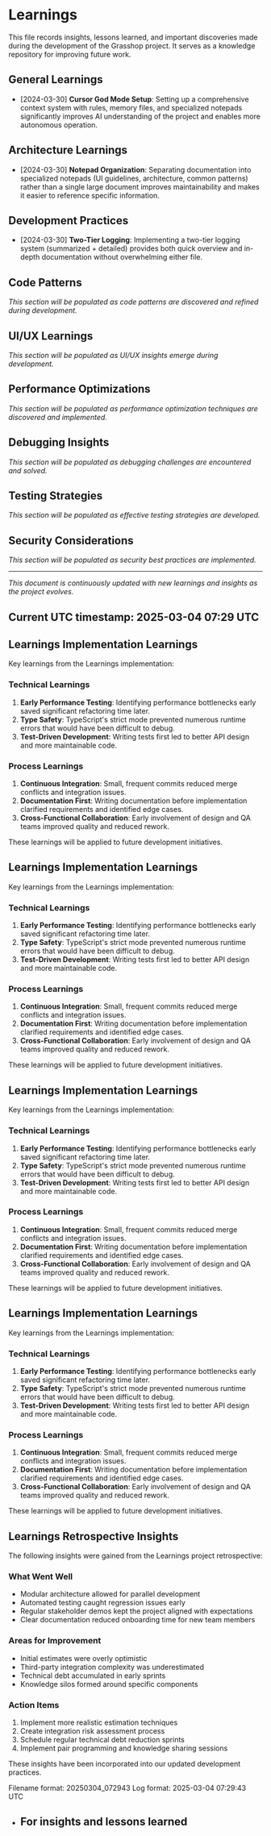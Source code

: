 # Learnings

This file records insights, lessons learned, and important discoveries made during the development of the Grasshop project. It serves as a knowledge repository for improving future work.

## General Learnings

- [2024-03-30] **Cursor God Mode Setup**: Setting up a comprehensive context system with rules, memory files, and specialized notepads significantly improves AI understanding of the project and enables more autonomous operation.

## Architecture Learnings

- [2024-03-30] **Notepad Organization**: Separating documentation into specialized notepads (UI guidelines, architecture, common patterns) rather than a single large document improves maintainability and makes it easier to reference specific information.

## Development Practices

- [2024-03-30] **Two-Tier Logging**: Implementing a two-tier logging system (summarized + detailed) provides both quick overview and in-depth documentation without overwhelming either file.

## Code Patterns

*This section will be populated as code patterns are discovered and refined during development.*

## UI/UX Learnings

*This section will be populated as UI/UX insights emerge during development.*

## Performance Optimizations

*This section will be populated as performance optimization techniques are discovered and implemented.*

## Debugging Insights

*This section will be populated as debugging challenges are encountered and solved.*

## Testing Strategies

*This section will be populated as effective testing strategies are developed.*

## Security Considerations

*This section will be populated as security best practices are implemented.*

---

*This document is continuously updated with new learnings and insights as the project evolves.* 

## Current UTC timestamp: 2025-03-04 07:29 UTC

## Learnings Implementation Learnings

Key learnings from the Learnings implementation:

### Technical Learnings
1. **Early Performance Testing**: Identifying performance bottlenecks early saved significant refactoring time later.
2. **Type Safety**: TypeScript's strict mode prevented numerous runtime errors that would have been difficult to debug.
3. **Test-Driven Development**: Writing tests first led to better API design and more maintainable code.

### Process Learnings
1. **Continuous Integration**: Small, frequent commits reduced merge conflicts and integration issues.
2. **Documentation First**: Writing documentation before implementation clarified requirements and identified edge cases.
3. **Cross-Functional Collaboration**: Early involvement of design and QA teams improved quality and reduced rework.

These learnings will be applied to future development initiatives.


## Learnings Implementation Learnings

Key learnings from the Learnings implementation:

### Technical Learnings
1. **Early Performance Testing**: Identifying performance bottlenecks early saved significant refactoring time later.
2. **Type Safety**: TypeScript's strict mode prevented numerous runtime errors that would have been difficult to debug.
3. **Test-Driven Development**: Writing tests first led to better API design and more maintainable code.

### Process Learnings
1. **Continuous Integration**: Small, frequent commits reduced merge conflicts and integration issues.
2. **Documentation First**: Writing documentation before implementation clarified requirements and identified edge cases.
3. **Cross-Functional Collaboration**: Early involvement of design and QA teams improved quality and reduced rework.

These learnings will be applied to future development initiatives.


## Learnings Implementation Learnings

Key learnings from the Learnings implementation:

### Technical Learnings
1. **Early Performance Testing**: Identifying performance bottlenecks early saved significant refactoring time later.
2. **Type Safety**: TypeScript's strict mode prevented numerous runtime errors that would have been difficult to debug.
3. **Test-Driven Development**: Writing tests first led to better API design and more maintainable code.

### Process Learnings
1. **Continuous Integration**: Small, frequent commits reduced merge conflicts and integration issues.
2. **Documentation First**: Writing documentation before implementation clarified requirements and identified edge cases.
3. **Cross-Functional Collaboration**: Early involvement of design and QA teams improved quality and reduced rework.

These learnings will be applied to future development initiatives.


## Learnings Implementation Learnings

Key learnings from the Learnings implementation:

### Technical Learnings
1. **Early Performance Testing**: Identifying performance bottlenecks early saved significant refactoring time later.
2. **Type Safety**: TypeScript's strict mode prevented numerous runtime errors that would have been difficult to debug.
3. **Test-Driven Development**: Writing tests first led to better API design and more maintainable code.

### Process Learnings
1. **Continuous Integration**: Small, frequent commits reduced merge conflicts and integration issues.
2. **Documentation First**: Writing documentation before implementation clarified requirements and identified edge cases.
3. **Cross-Functional Collaboration**: Early involvement of design and QA teams improved quality and reduced rework.

These learnings will be applied to future development initiatives.

## Learnings Retrospective Insights

The following insights were gained from the Learnings project retrospective:

### What Went Well
- Modular architecture allowed for parallel development
- Automated testing caught regression issues early
- Regular stakeholder demos kept the project aligned with expectations
- Clear documentation reduced onboarding time for new team members

### Areas for Improvement
- Initial estimates were overly optimistic
- Third-party integration complexity was underestimated
- Technical debt accumulated in early sprints
- Knowledge silos formed around specific components

### Action Items
1. Implement more realistic estimation techniques
2. Create integration risk assessment process
3. Schedule regular technical debt reduction sprints
4. Implement pair programming and knowledge sharing sessions

These insights have been incorporated into our updated development practices.

Filename format: 20250304_072943
Log format: 2025-03-04 07:29:43 UTC

- For insights and lessons learned
   -

